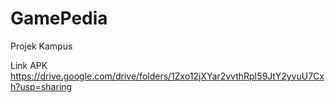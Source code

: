 # GamePedia

Projek Kampus

Link APK
https://drive.google.com/drive/folders/1Zxo12jXYar2vvthRpI59JtY2yvuU7Cxh?usp=sharing
